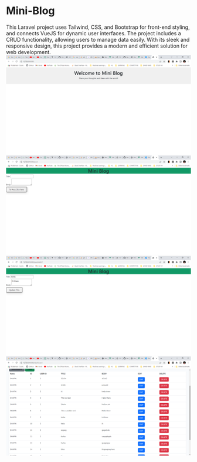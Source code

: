 # Mini-Blog
This Laravel project uses Tailwind, CSS, and Bootstrap for front-end styling, and connects VueJS for dynamic user interfaces. The project includes a CRUD functionality, allowing users to manage data easily. With its sleek and responsive design, this project provides a modern and efficient solution for web development.
![Alt text](/images/4.png)
![Alt text](/images/1.png)
![Alt text](/images/2.png)
![Alt text](/images/3.png)


